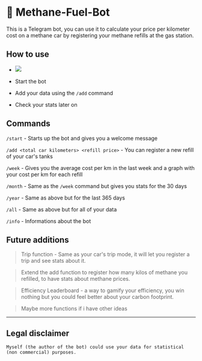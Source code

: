 # 🤖 Methane-Fuel-Bot
This is a Telegram bot, you can use it to calculate your price per kilometer cost on a methane car by registering your methane refills at the gas station.

## How to use
- 
  </a>
  <a href="https://t.me/MethaneCarBot">
    <img src="https://img.shields.io/badge/Add Me!-t.me%2FMethaneCarBot-blue">
  </a>

- Start the bot
- Add your data using the `/add` command
- Check your stats later on

## Commands
`/start` - Starts up the bot and gives you a welcome message

`/add <total car kilometers> <refill price>` - You can register a new refill of your car's tanks

`/week` - Gives you the average cost per km in the last week and a graph with your cost per km for each refill

`/month` - Same as the `/week` command but gives you stats for the 30 days

`/year` - Same as above but for the last 365 days

`/all` - Same as above but for all of your data

`/info` - Informations about the bot


## Future additions
>Trip function - Same as your car's trip mode, it will let you register a trip and see stats about it.

>Extend the add function to register how many kilos of methane you refilled, to have stats about methane prices.

>Efficiency Leaderboard - a way to gamify your efficiency, you win nothing but you could feel better about your carbon footprint. 

>Maybe more functions if i have other ideas
---
## Legal disclaimer
```
Myself (the author of the bot) could use your data for statistical (non commercial) purposes.
```